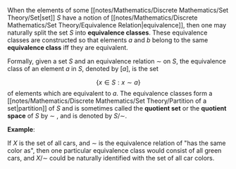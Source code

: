 When the elements of some [[notes/Mathematics/Discrete Mathematics/Set Theory/Set|set]] $S$ have a notion of [[notes/Mathematics/Discrete Mathematics/Set Theory/Equivalence Relation|equivalence]], then one may naturally split the set $S$ into **equivalence classes**. These equivalence classes are constructed so that elements $a$  and $b$ belong to the same **equivalence class** iff they are equivalent.

Formally, given a set $S$ and an equivalence relation $\sim$ on $S$, the equivalence class of an element $a$ in $S$, denoted by $[a]$, is the set

$$
\{x \in S : x \sim a\}
$$
of elements which are equivalent to $a$. The equivalence classes form a [[notes/Mathematics/Discrete Mathematics/Set Theory/Partition of a set|partition]] of $S$ and is sometimes called the **quotient set** or the **quotient space** of $S$ by $\sim$ , and is denoted by $S / \sim$.

**Example**:

If $X$ is the set of all cars, and $\sim$ is the equivalence relation of "has the same color as", then one particular equivalence class would consist of all green cars, and $X / \sim$ could be naturally identified with the set of all car colors.